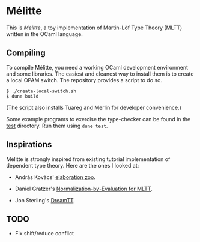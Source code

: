 # Mélitte

This is *Mélitte*, a toy implementation of Martin-Löf Type Theory (MLTT) written
in the OCaml language.

## Compiling

To compile Mélitte, you need a working OCaml development environment and some
libraries. The easiest and cleanest way to install them is to create a local
OPAM switch. The repository provides a script to do so.

```shell
$ ./create-local-switch.sh
$ dune build
```

(The script also installs Tuareg and Merlin for developer convenience.)

Some example programs to exercise the type-checker can be found in the
[test](test/) directory. Run them using `dune test`.

## Inspirations

Mélitte is strongly inspired from existing tutorial implementation of dependent
type theory. Here are the ones I looked at:

- Andràs Kovàcs' [elaboration
  zoo](https://github.com/AndrasKovacs/elaboration-zoo/).

- Daniel Gratzer's [Normalization-by-Evaluation for
  MLTT](https://github.com/jozefg/nbe-for-mltt).

- Jon Sterling's [DreamTT](https://github.com/jonsterling/dreamtt).

## TODO

- Fix shift/reduce conflict
